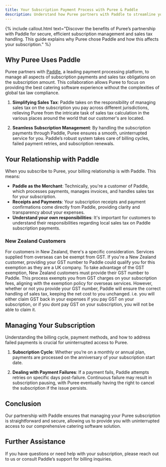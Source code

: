 ```yaml
---
title: Your Subscription Payment Process with Puree & Paddle
description: Understand how Puree partners with Paddle to streamline your subscription payments, manage sales tax complexities, and ensure you're well-informed about your billing and tax obligations.
---
```


{% include callout.html text="Discover the benefits of Puree’s partnership with Paddle for secure, efficient subscription management and sales tax handling. This guide explains why Puree chose Paddle and how this affects your subscription." %}

## Why Puree Uses Paddle

Puree partners with [Paddle](https://www.paddle.com), a leading payment processing platform, to manage all aspects of subscription payments and sales tax obligations on the subscription amount. This collaboration allows Puree to focus on providing the best catering software experience without the complexities of global tax law compliance.

1. **Simplifying Sales Tax**: Paddle takes on the responsibility of managing sales tax on the subscription you pay across different jurisdictions, relieving Puree from the intricate task of sales tax calculation in the various places around the world that our customer's are located.

2. **Seamless Subscription Management**: By handling the subscription payments through Paddle, Puree ensures a smooth, uninterrupted service for you. Paddle’s robust system takes care of billing cycles, failed payment retries, and subscription renewals.

## Your Relationship with Paddle

When you subscribe to Puree, your billing relationship is with Paddle. This means:

- **Paddle as the Merchant**: Technically, you're a customer of Paddle, which processes payments, manages invoices, and handles sales tax for your subscription.
- **Receipts and Payments**: Your subscription receipts and payment confirmations come directly from Paddle, providing clarity and transparency about your expenses.
- **Understand your own responsibilities**: It's important for customers to understand their responsibilities regarding local sales tax on Paddle subscription payments. 

### New Zealand Customers

For customers in New Zealand, there's a specific consideration. Services supplied from overseas can be exempt from GST. If you're a New Zealand customer, providing your GST number to Paddle could qualify you for this exemption as they are a UK company. To take advantage of the GST exemption, New Zealand customers must provide their GST number to Paddle. This process exempts you from GST charges on your subscription fees, aligning with the exemption policy for overseas services. However, whether or not you provide your GST number, Paddle will ensure the correct handling of sales tax, keeping the net cost to you unchanged. i.e. you will either claim GST back in your expenses if you pay GST on your subscription, or if you dont pay GST on your subscription, you will not be able to claim it. 

## Managing Your Subscription

Understanding the billing cycle, payment methods, and how to address failed payments is crucial for uninterrupted access to Puree.

1. **Subscription Cycle**: Whether you’re on a monthly or annual plan, payments are processed on the anniversary of your subscription start date.

2. **Dealing with Payment Failures**: If a payment fails, Paddle attempts retries on specific days post-failure. Continuous failure may result in subscription pausing, with Puree eventually having the right to cancel the subscription if the issue persists.

## Conclusion

Our partnership with Paddle ensures that managing your Puree subscription is straightforward and secure, allowing us to provide you with uninterrupted access to our comprehensive catering software solution.

## Further Assistance

If you have questions or need help with your subscription, please reach out to us or consult Paddle’s support for billing inquiries.
